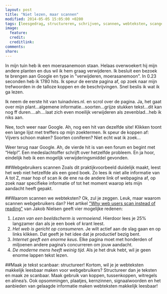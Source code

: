 ```yaml
---
layout: post
title: "Niet lezen, maar scannen"
modified: 2014-05-05 15:05:00 +0200
tags: [leesgedrag, structureren, schrijven, scannen, webteksten, scangedrag, lezer, webgebruiker, bezoeker]
image:
  feature: 
  credit: 
  creditlink: 
comments: 
share: 
---
```

In mijn tuin heb ik een moerasanemoon staan. Helaas overwoekert hij
mijn andere planten en dus wil ik hem graag verwijderen. Ik besluit
een bezoek te brengen aan Google en type in "verwijderen, moerasanemoon". In 0.23 seconden heb ik 1780 hits. Ik speur de eerste pagina af, op
zoek naar mijn trefwoorden in de talloze koppen en de
beschrijvingen. Snel beslis ik wat ik ga lezen.

Ik neem de eerste hit van tuinadvies.nl. en scrol over de pagina. Ja, het
gaat over mijn plant…algemene informatie…soorten…grijze stukken
tekst…dit kan nog ff duren….ah….laat zich even moeilijk verwijderen
als zevenblad…heb ik niks aan.

Nee, toch weer naar Google. Ah, nog een hit van dezelfde site! Klikken
toont een lange lijst met treffers op mijn zoektermen. Ik speur de
koppen af: Vijvers schoon maken? Soorten coniferen? Niet echt wat ik zoek...

Weer terug naar Google. Ah, de vierde hit is van een forum en begint met “Help!”. Een medeslachtoffer schrijft over hetzelfde probleem. En ja hoor, eindelijk heb ik een mogelijk verwijderingsmiddel gevonden.


##Webgebruikers scannen
Zoals dit praktijkvoorbeeld duidelijk maakt, leest het web niet
hetzelfde als een goed boek. Zo lees ik niet alle informatie van A tot
Z, maar hop of scan ik de ene na de andere link of webpagina af, op
zoek naar specifieke informatie of tot het moment waarop iets mijn
aandacht heeft gepakt.

##Waarom scannen we webteksten?
Ok, zul je zeggen. Leuk, maar waarom scannen webgebruikers dan?
Het artikel
<a href="http://www.nngroup.com/articles/why-web-users-scan-instead-reading/">"Why web users scan instead of reading"</a>
van Jakob Nielsen geeft vier mogelijke redenen:

1.	*Lezen van een beeldscherm is vermoeiend*. Hierdoor lees je 25%
      langzamer dan als je een boek of krant leest.  
2.	*Het web is gericht op consumeren*. Je wilt actief aan de slag
      gaan en op links klikken. Dat geeft je het idee dat je
      productief bezig bent.  
3.	 *Internet geeft een enorme keus*. Elke pagina moet met honderden
       of miljoenen andere pagina’s concurreren om jouw aandacht.  
4.	*De moderne mens heeft weinig tijd*. Als je het druk hebt, wil je
      geen enorme lappen tekst lezen.  

##Maak je tekst scanbaar: structureer!
Kortom, wil je je webteksten makkelijk leesbaar maken voor webgebruikers? Structureer dan je teksten en maak ze scanbaar. 
Maak gebruik van koppen, tussenkoppen, witregels en alinea’s. Ook
opsommingen, plaatjes, kernzinnen, signaalwoorden en het aanbieden van
gelaagde informatie maken webteksten makkelijk leesbaar!



